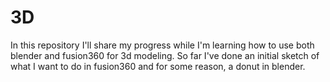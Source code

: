 # 3D
In this repository I'll share my progress while I'm learning how to use both blender and fusion360 for 3d modeling. So far I've done an initial sketch of what I want to do in fusion360 and for some reason, a donut in blender.
